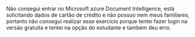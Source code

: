 Não consegui entrar no Microsoft azure Document Intelligence, está solicitando dados de cartão de crédito e não possuo nem meus familiares, portanto não consegui realizar esse exercício porque tentei fazer login na versão gratuita e tentei na opção do estudante e também deu erro.